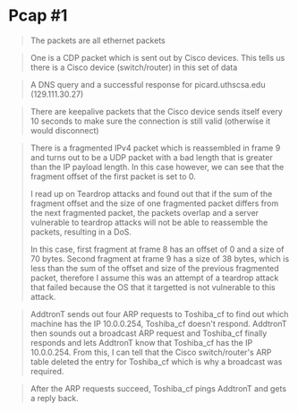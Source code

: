 # Pcap \#1

>The packets are all ethernet packets

>One is a CDP packet which is sent out by Cisco devices. This tells us there is a Cisco device (switch/router) in this set of data

>A DNS query and a successful response for picard.uthscsa.edu (129.111.30.27)

>There are keepalive packets that the Cisco device sends itself every 10 seconds to make sure the connection is still valid (otherwise it would disconnect)



>There is a fragmented IPv4 packet which is reassembled in frame 9 and turns out to be a UDP packet with a bad length that is greater than the IP payload length. In this case however, we can see that the fragment offset of the first packet is set to 0. 
>
>I read up on Teardrop attacks and found out that if the sum of the fragment offset and the size of one fragmented packet differs from the next fragmented packet, the packets overlap and a server vulnerable to teardrop attacks will not be able to reassemble the packets, resulting in a DoS.
>
>In this case, first fragment at frame 8 has an offset of 0 and a size of 70 bytes. Second fragment at frame 9 has a size of 38 bytes, which is less than the sum of the offset and size of the previous fragmented packet, therefore I assume this was an attempt of a teardrop attack that failed because the OS that it targetted is not vulnerable to this attack.



>AddtronT sends out four ARP requests to Toshiba_cf to find out which machine has the IP 10.0.0.254, Toshiba_cf doesn't respond. AddtronT then sounds out a broadcast ARP request and Toshiba_cf finally responds and lets AddtronT know that Toshiba_cf has the IP 10.0.0.254. From this, I can tell that the Cisco switch/router's ARP table deleted the entry for Toshiba_cf which is why a broadcast was required.

>After the ARP requests succeed, Toshiba_cf pings AddtronT and gets a reply back.